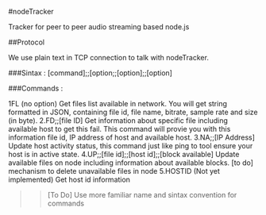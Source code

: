 #nodeTracker

Tracker for peer to peer audio streaming based node.js

##Protocol

We use plain text in TCP connection to talk with nodeTracker.

###Sintax :
[command];;[option;;[option];;[option]

###Commands :

1FL (no option)
  Get files list available in network. You will get string formatted in JSON, containing file id, file name, bitrate, sample rate and size (in byte).
2.FD;;[file ID]
  Get information about specific file including available host to get this fail. This command will provie you with this information file id, IP address of host and available host.
3.NA;;[IP Address]
  Update host activity status, this command just like ping to tool ensure your host is in active state.
4.UP;;[file id];;[host id];;[block available]
  Update available files on node including information about available blocks.
  [to do] mechanism to delete unavailable files in node
5.HOSTID (Not yet implemented)
  Get host id information
  
 >> [To Do]
  Use more familiar name and sintax convention for commands
